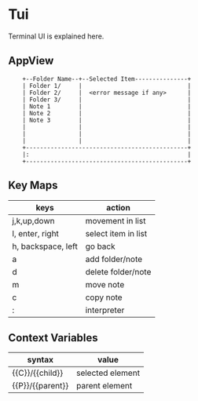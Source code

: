 # Tui

Terminal UI is explained here.

## AppView

```ascii
    +--Folder Name--+--Selected Item---------------+
    | Folder 1/     |                              |
    | Folder 2/     |  <error message if any>      |
    | Folder 3/     |                              |
    | Note 1        |                              |
    | Note 2        |                              |
    | Note 3        |                              |
    |               |                              |
    |               |                              |
    |               |                              |
    +----------------------------------------------+
    |:                                             |
    +----------------------------------------------+
```

## Key Maps

| keys               | action              |
| ------------------ | ------------------- |
| j,k,up,down        | movement in list    |
| l, enter, right    | select item in list |
| h, backspace, left | go back             |
| a                  | add folder/note     |
| d                  | delete folder/note  |
| m                  | move note           |
| c                  | copy note           |
| :                  | interpreter         |

## Context Variables

| syntax           | value            |
| ---------------- | ---------------- |
| {{C}}/{{child}}  | selected element |
| {{P}}/{{parent}} | parent element   |
